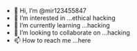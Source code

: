 - 👋 Hi, I’m @mir123455847
- 👀 I’m interested in ...ethical hacking
- 🌱 I’m currently learning ...hacking
- 💞️ I’m looking to collaborate on ...hacking
- 📫 How to reach me ...here

<!---
mir123455847/mir123455847 is a ✨ special ✨ repository because its `README.md` (this file) appears on your GitHub profile.
You can click the Preview link to take a look at your changes.
--->
